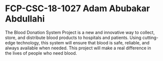 # FCP-CSC-18-1027 Adam Abubakar Abdullahi
The Blood Donation System Project is a new and innovative way to collect, store, and distribute blood products to hospitals and patients. Using cutting-edge technology, this system will ensure that blood is safe, reliable, and always available when needed. This project will make a real difference in the lives of people who need blood.
